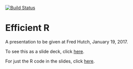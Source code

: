 [![Build Status](https://travis-ci.org/FredHutch/efficient_r.svg?branch=master)](https://travis-ci.org/FredHutch/efficient_r)

# Efficient R

A presentation to be given at Fred Hutch, January 19, 2017.

To see this as a slide deck, click [here](https://s3.amazonaws.com/scicomp-brownbag/efficient_R.html).

For just the R code in the slides, click [here](https://s3.amazonaws.com/scicomp-brownbag/efficient_R.R).
